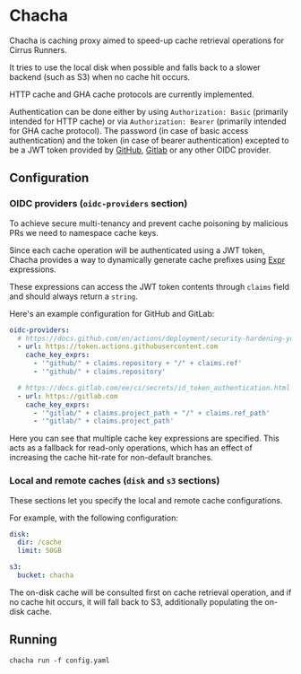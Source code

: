 # Chacha

Chacha is caching proxy aimed to speed-up cache retrieval operations for Cirrus Runners.

It tries to use the local disk when possible and falls back to a slower backend (such as S3) when no cache hit occurs.

HTTP cache and GHA cache protocols are currently implemented.

Authentication can be done either by using `Authorization: Basic` (primarily intended for HTTP cache) or via `Authorization: Bearer` (primarily intended for GHA cache protocol). The password (in case of basic access authentication) and the token (in case of bearer authentication) excepted to be a JWT token provided by [GitHub](https://docs.github.com/en/actions/deployment/security-hardening-your-deployments/about-security-hardening-with-openid-connect), [Gitlab](https://docs.gitlab.com/ee/ci/secrets/id_token_authentication.html) or any other OIDC provider.

## Configuration

### OIDC providers (`oidc-providers` section)

To achieve secure multi-tenancy and prevent cache poisoning by malicious PRs we need to namespace cache keys.

Since each cache operation will be authenticated using a JWT token, Chacha provides a way to dynamically generate cache prefixes using [Expr](https://expr-lang.org/) expressions.

These expressions can access the JWT token contents through `claims` field and should always return a `string`.

Here's an example configuration for GitHub and GitLab:

```yaml
oidc-providers:
  # https://docs.github.com/en/actions/deployment/security-hardening-your-deployments/about-security-hardening-with-openid-connect
  - url: https://token.actions.githubusercontent.com
    cache_key_exprs:
      - '"github/" + claims.repository + "/" + claims.ref'
      - '"github/" + claims.repository'

  # https://docs.gitlab.com/ee/ci/secrets/id_token_authentication.html
  - url: https://gitlab.com
    cache_key_exprs:
      - '"gitlab/" + claims.project_path + "/" + claims.ref_path'
      - '"gitlab/" + claims.project_path'
```

Here you can see that multiple cache key expressions are specified. This acts as a fallback for read-only operations, which has an effect of increasing the cache hit-rate for non-default branches.

### Local and remote caches (`disk` and `s3` sections)

These sections let you specify the local and remote cache configurations.

For example, with the following configuration:

```yaml
disk:
  dir: /cache
  limit: 50GB

s3:
  bucket: chacha
```

The on-disk cache will be consulted first on cache retrieval operation, and if no cache hit occurs, it will fall back to S3, additionally populating the on-disk cache.

## Running

```shell
chacha run -f config.yaml
```
